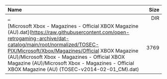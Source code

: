 |Name|Size|
|:---|---:|
|[..](../index.html)|DIR|
|[Microsoft Xbox - Magazines - Official XBOX Magazine (AU).dat](https://raw.githubusercontent.com/open-retrogaming-archive/dat-catalog/main/root/normalized/TOSEC-PIX/Microsoft/Xbox/Magazines/Official XBOX Magazine (AU)/Microsoft Xbox - Magazines - Official XBOX Magazine (AU)/Microsoft Xbox - Magazines - Official XBOX Magazine (AU) (TOSEC-v2014-02-01_CM).dat)|3769|
